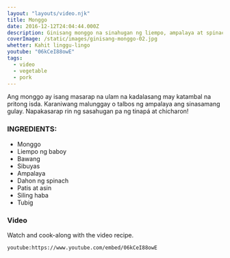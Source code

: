 ```yaml
---
layout: "layouts/video.njk"
title: Monggo
date: 2016-12-12T24:04:44.000Z
description: Ginisang monggo na sinahugan ng liempo, ampalaya at spinach
coverImage: /static/images/ginisang-monggo-02.jpg
whetter: Kahit linggu-lingo
youtube: "06kCeI88owE"
tags:
  - video
  - vegetable
  - pork
---
```


Ang monggo ay isang masarap na ulam na kadalasang may katambal na pritong isda. Karaniwang malunggay o talbos ng ampalaya ang sinasamang gulay. Napakasarap rin ng sasahugan pa ng tinapá at chicharon!

### INGREDIENTS:
* Monggo
* Liempo ng baboy
* Bawang
* Sibuyas
* Ampalaya
* Dahon ng spinach
* Patis at asin
* Siling haba
* Tubig

### Video
Watch and cook-along with the video recipe.

`youtube:https://www.youtube.com/embed/06kCeI88owE`


